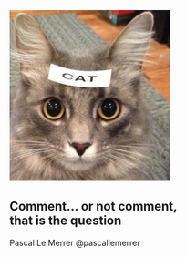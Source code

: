 ![](images/comments.jpg)
## Comment... or not comment, <br>that is the question
Pascal Le Merrer
@pascallemerrer